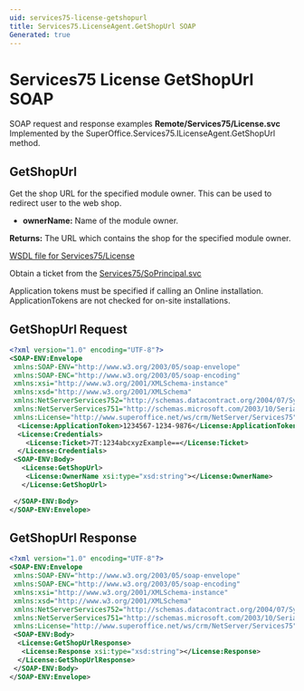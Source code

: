 ```yaml
---
uid: services75-license-getshopurl
title: Services75.LicenseAgent.GetShopUrl SOAP
Generated: true
---
```


# Services75 License GetShopUrl SOAP

SOAP request and response examples **Remote/Services75/License.svc**
Implemented by the <see cref="M:SuperOffice.Services75.ILicenseAgent.GetShopUrl">SuperOffice.Services75.ILicenseAgent.GetShopUrl</see> method.

## GetShopUrl

Get the shop URL for the specified module owner. This can be used to redirect user to the web shop.

* **ownerName:** Name of the module owner.

**Returns:** The URL which contains the shop for the specified module owner.


[WSDL file for Services75/License](../Services75-License.md)

Obtain a ticket from the [Services75/SoPrincipal.svc](../SoPrincipal/index.md)

Application tokens must be specified if calling an Online installation. ApplicationTokens are not checked for on-site installations.

## GetShopUrl Request

```xml
<?xml version="1.0" encoding="UTF-8"?>
<SOAP-ENV:Envelope
 xmlns:SOAP-ENV="http://www.w3.org/2003/05/soap-envelope"
 xmlns:SOAP-ENC="http://www.w3.org/2003/05/soap-encoding"
 xmlns:xsi="http://www.w3.org/2001/XMLSchema-instance"
 xmlns:xsd="http://www.w3.org/2001/XMLSchema"
 xmlns:NetServerServices752="http://schemas.datacontract.org/2004/07/System.Security.Cryptography"
 xmlns:NetServerServices751="http://schemas.microsoft.com/2003/10/Serialization/"
 xmlns:License="http://www.superoffice.net/ws/crm/NetServer/Services75">
  <License:ApplicationToken>1234567-1234-9876</License:ApplicationToken>
  <License:Credentials>
    <License:Ticket>7T:1234abcxyzExample==</License:Ticket>
  </License:Credentials>
 <SOAP-ENV:Body>
   <License:GetShopUrl>
    <License:OwnerName xsi:type="xsd:string"></License:OwnerName>
   </License:GetShopUrl>

 </SOAP-ENV:Body>
</SOAP-ENV:Envelope>

```


## GetShopUrl Response

```xml
<?xml version="1.0" encoding="UTF-8"?>
<SOAP-ENV:Envelope
 xmlns:SOAP-ENV="http://www.w3.org/2003/05/soap-envelope"
 xmlns:SOAP-ENC="http://www.w3.org/2003/05/soap-encoding"
 xmlns:xsi="http://www.w3.org/2001/XMLSchema-instance"
 xmlns:xsd="http://www.w3.org/2001/XMLSchema"
 xmlns:NetServerServices752="http://schemas.datacontract.org/2004/07/System.Security.Cryptography"
 xmlns:NetServerServices751="http://schemas.microsoft.com/2003/10/Serialization/"
 xmlns:License="http://www.superoffice.net/ws/crm/NetServer/Services75">
 <SOAP-ENV:Body>
  <License:GetShopUrlResponse>
   <License:Response xsi:type="xsd:string"></License:Response>
  </License:GetShopUrlResponse>
 </SOAP-ENV:Body>
</SOAP-ENV:Envelope>

```

